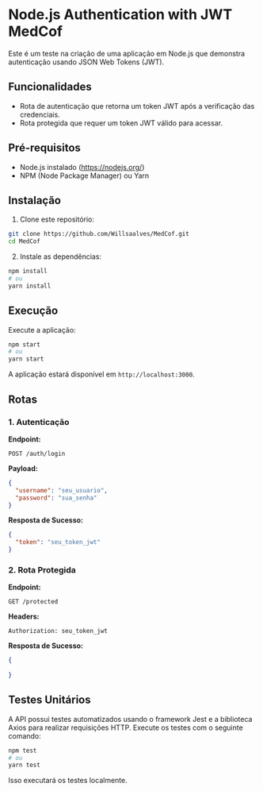 

# Node.js Authentication with JWT MedCof

Este é um teste na criação de uma aplicação em Node.js que demonstra autenticação usando JSON Web Tokens (JWT). 

## Funcionalidades

- Rota de autenticação que retorna um token JWT após a verificação das credenciais.
- Rota protegida que requer um token JWT válido para acessar.

## Pré-requisitos

- Node.js instalado (https://nodejs.org/)
- NPM (Node Package Manager) ou Yarn

## Instalação

1. Clone este repositório:

```bash
git clone https://github.com/Willsaalves/MedCof.git
cd MedCof
```

2. Instale as dependências:

```bash
npm install
# ou
yarn install
```

## Execução

Execute a aplicação:  

```bash
npm start
# ou
yarn start
```

A aplicação estará disponível em `http://localhost:3000`.


## Rotas

### 1. Autenticação

**Endpoint:**

```
POST /auth/login
```

**Payload:**

```json
{
  "username": "seu_usuario",
  "password": "sua_senha"
}
```

**Resposta de Sucesso:**

```json
{
  "token": "seu_token_jwt"
}
```

### 2. Rota Protegida

**Endpoint:**

```
GET /protected
```

**Headers:**

```
Authorization: seu_token_jwt
```

**Resposta de Sucesso:**

```json
{
  
}
```

## Testes Unitários

A API possui testes automatizados usando o framework Jest e a biblioteca Axios para realizar requisições HTTP. Execute os testes com o seguinte comando:

```bash
npm test
# ou
yarn test
```

Isso executará os testes localmente.

